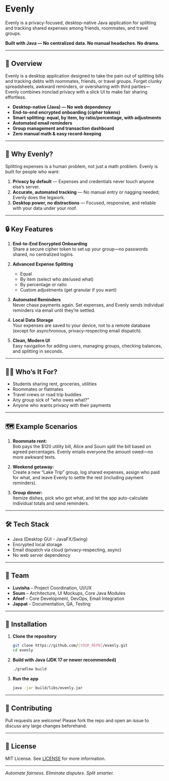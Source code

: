 # Evenly
Evenly is a privacy-focused, desktop-native Java application for splitting and tracking shared expenses among friends, roommates, and travel groups.

**Built with Java — No centralized data. No manual headaches. No drama.**

---

## 📝 Overview

Evenly is a desktop application designed to take the pain out of splitting bills and tracking debts with roommates, friends, or travel groups. Forget clunky spreadsheets, awkward reminders, or oversharing with third parties—Evenly combines ironclad privacy with a slick UI to make fair sharing effortless.

- **Desktop-native (Java) — No web dependency**
- **End-to-end encrypted onboarding (cipher tokens)**
- **Smart splitting: equal, by item, by ratio/percentage, with adjustments**
- **Automated email reminders**
- **Group management and transaction dashboard**
- **Zero manual math & easy record-keeping**

---

## 🚀 Why Evenly?

Splitting expenses is a human problem, not just a math problem. Evenly is built for people who want:

1. **Privacy by default** — Expenses and credentials never touch anyone else’s server.
2. **Accurate, automated tracking** — No manual entry or nagging needed; Evenly does the legwork.
3. **Desktop power, no distractions** — Focused, responsive, and reliable with your data under your roof.

---

## 🔒 Key Features

1. **End-to-End Encrypted Onboarding**  
   Share a secure cipher token to set up your group—no passwords shared, no centralized logins.

2. **Advanced Expense Splitting**  
   - Equal
   - By item (select who ate/used what)
   - By percentage or ratio
   - Custom adjustments (get granular if you want)

3. **Automated Reminders**  
   Never chase payments again. Set expenses, and Evenly sends individual reminders via email until they’re settled.

4. **Local Data Storage**  
   Your expenses are saved to your device, not to a remote database (except for asynchronous, privacy-respecting email dispatch).

5. **Clean, Modern UI**  
   Easy navigation for adding users, managing groups, checking balances, and splitting in seconds.

---

## 👩‍💻 Who’s It For?

- Students sharing rent, groceries, utilities  
- Roommates or flatmates  
- Travel crews or road trip buddies  
- Any group sick of “who owes what?”  
- Anyone who wants privacy with their payments

---

## 🗺️ Example Scenarios

1. **Roommate rent:**  
   Bob pays the $120 utility bill, Alice and Soum split the bill based on agreed percentages. Evenly emails everyone the amount owed—no more awkward texts.

2. **Weekend getaway:**  
   Create a new “Lake Trip” group, log shared expenses, assign who paid for what, and leave Evenly to settle the rest (including payment reminders).

3. **Group dinner:**  
   Itemize dishes, pick who got what, and let the app auto-calculate individual totals and send reminders.

---

## 🛠️ Tech Stack

- Java (Desktop GUI - JavaFX/Swing)
- Encrypted local storage
- Email dispatch via cloud (privacy-respecting, async)
- No web server dependency

---

## 👥 Team

- **Luvisha** – Project Coordination, UI/UX  
- **Soum** – Architecture, UI Mockups, Core Java Modules  
- **Afeef** – Core Development, DevOps, Email Integration  
- **Jappat** – Documentation, QA, Testing  

---

## 💾 Installation

1. **Clone the repository**
   ```sh
   git clone https://github.com/[YOUR_REPO]/evenly.git
   cd evenly
   ```
2. **Build with Java (JDK 17 or newer recommended)**
   ```sh
   ./gradlew build
   ```
3. **Run the app**
   ```sh
   java -jar build/libs/evenly.jar
   ```

---

## 🤝 Contributing

Pull requests are welcome! Please fork the repo and open an issue to discuss any large changes beforehand.

---

## 📄 License

MIT License. See [LICENSE](LICENSE) for more information.

---

*Automate fairness. Eliminate disputes. Split smarter.*
